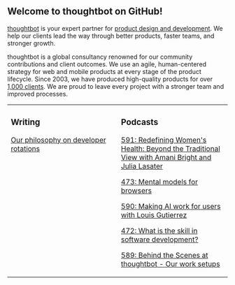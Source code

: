 ## Welcome to thoughtbot on GitHub!

[thoughtbot][1] is your expert partner for [product design and development][2].
We help our clients lead the way through better products, faster teams, and stronger growth.

thoughtbot is a global consultancy renowned for our community contributions and
client outcomes. We use an agile, human-centered strategy for web and mobile
products at every stage of the product lifecycle. Since 2003, we have produced
high-quality products for over [1,000 clients][3]. We are proud to leave every
project with a stronger team and improved processes.

<table><tr><td valign="top" width="50%">

### Writing

<!-- blog starts -->
[Our philosophy on developer rotations](https://feed.thoughtbot.com/link/24077/17140846/our-philosophy-on-developer-rotation)

<!-- blog ends -->
</td><td valign="top" width="50%">

### Podcasts

<!-- podcasts starts -->
[591: Redefining Women's Health: Beyond the Traditional View with Amani Bright and Julia Lasater](https://podcast.thoughtbot.com/591)

[473: Mental models for browsers](https://bikeshed.thoughtbot.com/473)

[590: Making AI work for users with Louis Gutierrez](https://podcast.thoughtbot.com/590)

[472: What is the skill in software development?](https://bikeshed.thoughtbot.com/472)

[589: Behind the Scenes at thoughtbot - Our work setups](https://podcast.thoughtbot.com/589)

<!-- podcasts ends -->
</td></tr></table>

[1]: https://thoughtbot.com
[2]: https://thoughtbot.com/services
[3]: https://thoughtbot.com/case-studies
